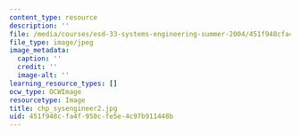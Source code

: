 ```yaml
---
content_type: resource
description: ''
file: /media/courses/esd-33-systems-engineering-summer-2004/451f948cfa4f950cfe5e4c97b911448b_chp_sysengineer2.jpg
file_type: image/jpeg
image_metadata:
  caption: ''
  credit: ''
  image-alt: ''
learning_resource_types: []
ocw_type: OCWImage
resourcetype: Image
title: chp_sysengineer2.jpg
uid: 451f948c-fa4f-950c-fe5e-4c97b911448b
---
```

